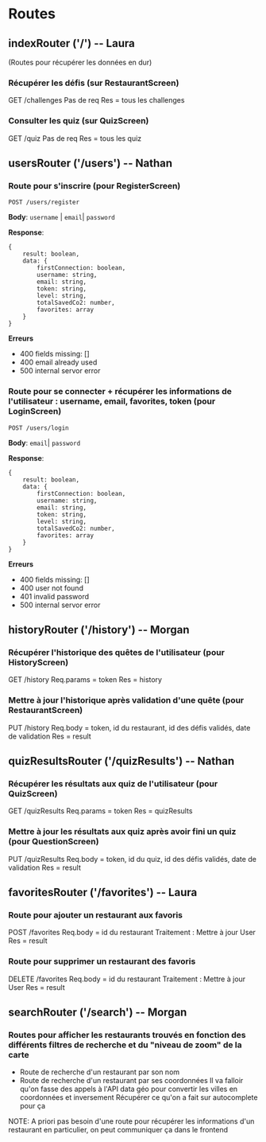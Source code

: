# Routes

## indexRouter ('/') -- Laura

(Routes pour récupérer les données en dur)

### Récupérer les défis (sur RestaurantScreen)

GET /challenges
Pas de req
Res = tous les challenges

### Consulter les quiz (sur QuizScreen)

GET /quiz
Pas de req
Res = tous les quiz

## usersRouter ('/users') -- Nathan

### Route pour s'inscrire (pour RegisterScreen)

`POST /users/register`

**Body**: `username` | `email`| `password`

**Response**:

```
{
    result: boolean,
    data: {
        firstConnection: boolean,
        username: string,
        email: string,
        token: string,
        level: string,
        totalSavedCo2: number,
        favorites: array
    }
}
```

**Erreurs**

- 400 fields missing: []
- 400 email already used
- 500 internal servor error

### Route pour se connecter + récupérer les informations de l'utilisateur : username, email, favorites, token (pour LoginScreen)

`POST /users/login`

**Body**: `email`| `password`

**Response**:

```
{
    result: boolean,
    data: {
        firstConnection: boolean,
        username: string,
        email: string,
        token: string,
        level: string,
        totalSavedCo2: number,
        favorites: array
    }
}
```

**Erreurs**

- 400 fields missing: []
- 400 user not found
- 401 invalid password
- 500 internal servor error

## historyRouter ('/history') -- Morgan

### Récupérer l'historique des quêtes de l'utilisateur (pour HistoryScreen)

GET /history
Req.params = token
Res = history

### Mettre à jour l'historique après validation d'une quête (pour RestaurantScreen)

PUT /history
Req.body = token, id du restaurant, id des défis validés, date de validation
Res = result

## quizResultsRouter ('/quizResults') -- Nathan

### Récupérer les résultats aux quiz de l'utilisateur (pour QuizScreen)

GET /quizResults
Req.params = token
Res = quizResults

### Mettre à jour les résultats aux quiz après avoir fini un quiz (pour QuestionScreen)

PUT /quizResults
Req.body = token, id du quiz, id des défis validés, date de validation
Res = result

## favoritesRouter ('/favorites') -- Laura

### Route pour ajouter un restaurant aux favoris

POST /favorites
Req.body = id du restaurant
Traitement : Mettre à jour User
Res = result

### Route pour supprimer un restaurant des favoris

DELETE /favorites
Req.body = id du restaurant
Traitement : Mettre à jour User
Res = result

## searchRouter ('/search') -- Morgan

### Routes pour afficher les restaurants trouvés en fonction des différents filtres de recherche et du "niveau de zoom" de la carte

- Route de recherche d'un restaurant par son nom
- Route de recherche d'un restaurant par ses coordonnées
  Il va falloir qu'on fasse des appels à l'API data géo pour convertir les villes en coordonnées et inversement
  Récupérer ce qu'on a fait sur autocomplete pour ça

NOTE: A priori pas besoin d'une route pour récupérer les informations d'un restaurant en particulier, on peut communiquer ça dans le frontend
